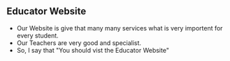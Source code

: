 ## Educator Website

<a href="https://educator-educational.netlify.app/home"></a>

<ul>
   <li>Our Website is give that many many services what is very importent for every student.</li>
   <li>Our Teachers are very good and specialist.</li>
   <li>So, I say that "You should vist the Educator Website"</li>
</ul>
